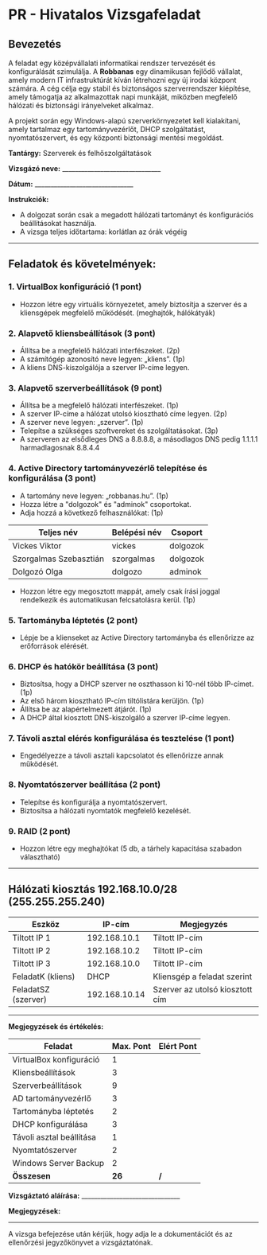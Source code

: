 # **PR - Hivatalos Vizsgafeladat**

## **Bevezetés**

A feladat egy középvállalati informatikai rendszer tervezését és konfigurálását szimulálja. A **Robbanas** egy dinamikusan fejlődő vállalat, amely modern IT infrastruktúrát kíván létrehozni egy új irodai központ számára. A cég célja egy stabil és biztonságos szerverrendszer kiépítése, amely támogatja az alkalmazottak napi munkáját, miközben megfelelő hálózati és biztonsági irányelveket alkalmaz.

A projekt során egy Windows-alapú szerverkörnyezetet kell kialakítani, amely tartalmaz egy tartományvezérlőt, DHCP szolgáltatást, nyomtatószervert, és egy központi biztonsági mentési megoldást.

**Tantárgy:** Szerverek és felhőszolgáltatások

**Vizsgázó neve:**  _______________________________

**Dátum:**  _______________________________

**Instrukciók:**

- A dolgozat során csak a megadott hálózati tartományt és konfigurációs beállításokat használja.
- A vizsga teljes időtartama: korlátlan az órák végéig

---

## **Feladatok és követelmények:**

### **1. VirtualBox konfiguráció (1 pont)**
- Hozzon létre egy virtuális környezetet, amely biztosítja a szerver és a kliensgépek megfelelő működését. (meghajtók, hálókátyák)

### **2. Alapvető kliensbeállítások (3 pont)**
- Állítsa be a megfelelő hálózati interfészeket. (2p)
- A számítógép azonosító neve legyen: „kliens”. (1p)
- A kliens DNS-kiszolgálója a szerver IP-címe legyen.

### **3. Alapvető szerverbeállítások (9 pont)**
- Állítsa be a megfelelő hálózati interfészeket. (1p)
- A szerver IP-címe a hálózat utolsó kiosztható címe legyen. (2p)
- A szerver neve legyen: „szerver”. (1p)
- Telepítse a szükséges szoftvereket és szolgáltatásokat. (3p)
- A szerveren az elsődleges DNS a 8.8.8.8, a másodlagos DNS pedig 1.1.1.1 harmadlagosnak 8.8.4.4

### **4. Active Directory tartományvezérlő telepítése és konfigurálása (3 pont)**
- A tartomány neve legyen: „robbanas.hu”. (1p)
- Hozza létre a "dolgozok" és "adminok" csoportokat.
- Adja hozzá a következő felhasználókat: (1p)

| Teljes név             | Belépési név | Csoport  |
| ---------------------- | ------------ | -------- |
| Vickes Viktor          | vickes       | dolgozok |
| Szorgalmas Szebasztián | szorgalmas   | dolgozok |
| Dolgozó Olga           | dolgozo      | adminok  |

- Hozzon létre egy megosztott mappát, amely csak írási joggal rendelkezik és automatikusan felcsatolásra kerül. (1p)

### **5. Tartományba léptetés (2 pont)**
- Lépje be a klienseket az Active Directory tartományba és ellenőrizze az erőforrások elérését.

### **6. DHCP és hatókör beállítása (3 pont)**
- Biztosítsa, hogy a DHCP szerver ne oszthasson ki 10-nél több IP-címet. (1p)
- Az első három kiosztható IP-cím tiltólistára kerüljön. (1p)
- Állítsa be az alapértelmezett átjárót. (1p)
- A DHCP által kiosztott DNS-kiszolgáló a szerver IP-címe legyen.

### **7. Távoli asztal elérés konfigurálása és tesztelése (1 pont)**
- Engedélyezze a távoli asztali kapcsolatot és ellenőrizze annak működését.

### **8. Nyomtatószerver beállítása (2 pont)**
- Telepítse és konfigurálja a nyomtatószervert.
- Biztosítsa a hálózati nyomtatók megfelelő kezelését.

### **9. RAID (2 pont)**
- Hozzon létre egy meghajtókat (5 db, a tárhely kapacitása szabadon választható)

---

## **Hálózati kiosztás 192.168.10.0/28 (255.255.255.240)**

| Eszköz              | IP-cím        | Megjegyzés                      |
| ------------------- | ------------- | ------------------------------- |
| Tiltott IP 1        | 192.168.10.1  | Tiltott IP-cím                  |
| Tiltott IP 2        | 192.168.10.2  | Tiltott IP-cím                  |
| Tiltott IP 3        | 192.168.10.0  | Tiltott IP-cím                  |
| FeladatK (kliens)   | DHCP          | Kliensgép a feladat szerint     |
| FeladatSZ (szerver) | 192.168.10.14 | Szerver az utolsó kiosztott cím |

---

**Megjegyzések és értékelés:**

| Feladat                  | Max. Pont | Elért Pont |
| ------------------------ | --------- | ---------- |
| VirtualBox konfiguráció  | 1         |            |
| Kliensbeállítások        | 3         |            |
| Szerverbeállítások       | 9         |            |
| AD tartományvezérlő      | 3         |            |
| Tartományba léptetés     | 2         |            |
| DHCP konfigurálása       | 3         |            |
| Távoli asztal beállítása | 1         |            |
| Nyomtatószerver          | 2         |            |
| Windows Server Backup    | 2         |            |
| **Összesen**             | **26**    | **/**      |

**Vizsgáztató aláírása:** _______________________________

**Megjegyzések:**

---

A vizsga befejezése után kérjük, hogy adja le a dokumentációt és az ellenőrzési jegyzőkönyvet a vizsgáztatónak.
